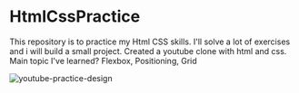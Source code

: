 # HtmlCssPractice
This repository is to practice my Html CSS skills. I'll solve a lot of exercises and i will build a small project.
Created a youtube clone with html and css.
Main topic I've learned?
Flexbox,
Positioning,
Grid


![youtube-practice-design](assets/youtube-clone.png)
